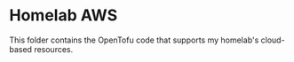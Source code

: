 # Homelab AWS
This folder contains the OpenTofu code that supports my homelab's cloud-based resources.
